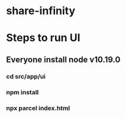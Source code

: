 # share-infinity

# Steps to run UI

## Everyone install node v10.19.0

### cd src/app/ui

### npm install

### npx parcel index.html
